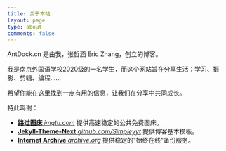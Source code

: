 ```yaml
---
title: 关于本站
layout: page
type: about
comments: false
---
```


AntDock.cn 是由我，张哲涵 Eric Zhang，创立的博客。

我是南京外国语学校2020级的一名学生，而这个网站旨在分享生活：学习、摄影、剪辑、编程......

希望你能在这里找到一点有用的信息，让我们在分享中共同成长。

特此鸣谢：

- [**路过图床** *imgtu.com*](https://imgtu.com) 提供高速稳定的公共免费图床。
- [**Jekyll-Theme-Next** *github.com/Simpleyyt*](https://github.com/Simpleyyt/jekyll-theme-next) 提供博客基本模板。
- [**Internet Archive** *archive.org*](https://archive.org) 提供稳定的"始终在线"备份服务。